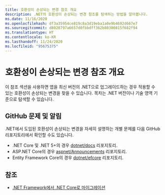 ```yaml
---
title: 호환성이 손상되는 변경 참조 개요
description: .NET의 호환성이 손상되는 변경 참조를 탐색하는 방법을 알아봅니다.
ms.date: 11/16/2020
ms.openlocfilehash: df3a35954ce819c8a3d19eba1a0e9b4692d667e7
ms.sourcegitcommit: d8020797a6657d0fbbdff362b80300815f682f94
ms.translationtype: HT
ms.contentlocale: ko-KR
ms.lasthandoff: 11/24/2020
ms.locfileid: "95675375"
---
```

# <a name="breaking-changes-reference-overview"></a>호환성이 손상되는 변경 참조 개요

이 참조 섹션을 사용하면 앱을 최신 버전의 .NET으로 업그레이드하는 경우 적용할 수 있는 호환성이 손상되는 변경을 찾을 수 있습니다. 목차는 .NET 버전이나 기술 영역 기준으로 탐색할 수 있습니다.

## <a name="github-issues-and-announcements"></a>GitHub 문제 및 알림

.NET에서 도입된 호환성이 손상되는 변경을 자세히 설명하는 개별 문제를 다음 GitHub 리포지토리에서 확인할 수도 있습니다.

- .NET Core 및 .NET 5+의 경우 [dotnet/docs](https://github.com/dotnet/docs/issues?q=is%3Aissue+label%3Abreaking-change) 리포지토리.
- ASP.NET Core의 경우 [aspnet/Announcements](https://github.com/aspnet/Announcements/issues?q=is%3Aissue+is%3Aopen+label%3A%22Breaking+change%22+label%3A3.0.0) 리포지토리.
- Entity Framework Core의 경우 [dotnet/efcore](https://github.com/dotnet/efcore/issues?q=is%3Aopen+is%3Aissue+label%3Abreaking-change) 리포지토리.

## <a name="see-also"></a>참조

- [.NET Framework에서 .NET Core로 마이그레이션](../porting/index.md)
